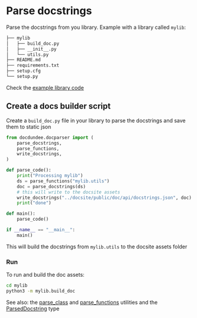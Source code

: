 # Parse docstrings

Parse the docstrings from you library. Example with a library called `mylib`:

```bash
├── mylib
│   ├── build_doc.py
│   ├── __init__.py
│   └── utils.py
├── README.md
├── requirements.txt
├── setup.cfg
└── setup.py
```

Check the <a href="https://github.com/synw/docdundee/tree/main/example/pythonlib" target="_blank">example library code</a>

## Create a docs builder script

Create a `build_doc.py` file in your library to parse the docstrings
and save them to static json

```python
from docdundee.docparser import (
    parse_docstrings,
    parse_functions,
    write_docstrings,
)

def parse_code():
    print("Processing mylib")
    ds = parse_functions("mylib.utils")
    doc = parse_docstrings(ds)
    # this will write to the docsite assets
    write_docstrings("../docsite/public/doc/api/docstrings.json", doc)
    print("done")

def main():
    parse_code()

if __name__ == "__main__":
    main()
```

This will build the docstrings from `mylib.utils` to the docsite assets
folder

### Run

To run and build the doc assets:

```bash
cd mylib
python3 -m mylib.build_doc
```

See also: the <a href="javascript:openLink('/python/api/parse_class')">parse_class</a> and
<a href="javascript:openLink('/python/api/parse_functions')">parse_functions</a> utilities and the
<a href="javascript:openLink('/python/types/ParsedDocstring')">ParsedDocstring</a> type
